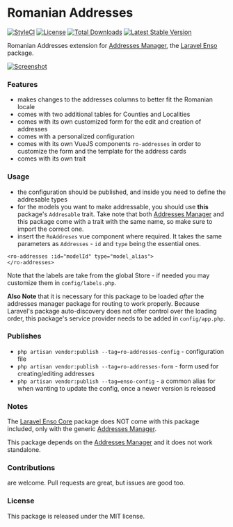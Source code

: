 <!--h-->
# Romanian Addresses
[![StyleCI](https://styleci.io/repos/114126709/shield?branch=master)](https://styleci.io/repos/114126709)
[![License](https://poser.pugx.org/laravel-enso/permissionmanager/license)](https://https://packagist.org/packages/laravel-enso/roaddresses)
[![Total Downloads](https://poser.pugx.org/laravel-enso/roaddresses/downloads)](https://packagist.org/packages/laravel-enso/roaddresses)
[![Latest Stable Version](https://poser.pugx.org/laravel-enso/roaddresses/version)](https://packagist.org/packages/laravel-enso/roaddresses)
<!--/h-->

Romanian Addresses extension for [Addresses Manager](https://github.com/laravel-enso/AddressesManager), the [Laravel Enso](https://github.com/laravel-enso/Enso) package.

[![Screenshot](https://laravel-enso.github.io/roaddresses/screenshots/Selection_040_thumb.png)](https://laravel-enso.github.io/roaddresses/screenshots/Selection_040.png)

### Features

- makes changes to the addresses columns to better fit the Romanian locale
- comes with two additional tables for Counties and Localities
- comes with its own customized form for the edit and creation of addresses
- comes with a personalized configuration
- comes with its own VueJS components `ro-addresses` in order to customize the form 
and the template for the address cards
- comes with its own trait

### Usage
- the configuration should be published, and inside you need to define the addresable types
- for the models you want to make addressable, you should use **this** package's `Addresable` trait. 
Take note that both [Addresses Manager](https://github.com/laravel-enso/AddressesManager) and this package come with a 
trait with the same name, so make sure to import the correct one. 
- insert the `RoAddreses` vue component where required. It takes the same parameters as `Addresses` - `id` and `type` 
being the essential ones.

```
<ro-addresses :id="modelId" type="model_alias">
</ro-addresses>
```

Note that the labels are take from the global Store -  if needed you may customize them in `config/labels.php`.

**Also Note** that it is necessary for this package to be loaded *after* the addresses manager package for routing 
to work properly. Because Laravel's package auto-discovery does not offer control over the loading order, 
this package's service provider needs to be added in `config/app.php`.

### Publishes
- `php artisan vendor:publish --tag=ro-addresses-config` - configuration file
- `php artisan vendor:publish --tag=ro-addresses-form` - form used for creating/editing addresses
- `php artisan vendor:publish --tag=enso-config` - a common alias for when wanting to update the config,
once a newer version is released

 
### Notes

The [Laravel Enso Core](https://github.com/laravel-enso/Core) package does NOT come with this package included, 
only with the generic [Addresses Manager](https://github.com/laravel-enso/AddressesManager).

This package depends on the [Addresses Manager](https://github.com/laravel-enso/AddressesManager) and 
it does not work standalone.

<!--h-->
### Contributions

are welcome. Pull requests are great, but issues are good too.

### License

This package is released under the MIT license.
<!--/h--> 